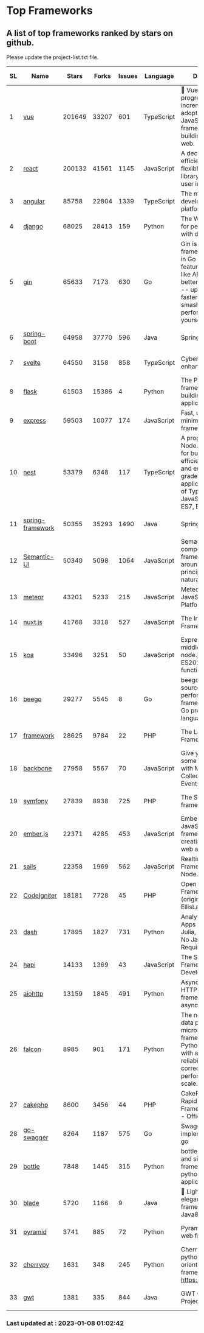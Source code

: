 # Top Frameworks
## A list of top frameworks ranked by stars on github.  
Please update the project-list.txt file.

| SL| Name  | Stars| Forks| Issues | Language | Description | Last Commit |
| --| ------| -----| ---- | ------ | -------- | ----------- | ----------- |
| 1 | [vue](https://github.com/vuejs/vue) | 201649 | 33207 | 601 | TypeScript | 🖖 Vue.js is a progressive, incrementally-adoptable JavaScript framework for building UI on the web. | 2022-12-27 21:38:05 |
| 2 | [react](https://github.com/facebook/react) | 200132 | 41561 | 1145 | JavaScript | A declarative, efficient, and flexible JavaScript library for building user interfaces. | 2023-01-06 19:28:55 |
| 3 | [angular](https://github.com/angular/angular) | 85758 | 22804 | 1339 | TypeScript | The modern web developer’s platform | 2023-01-06 08:51:29 |
| 4 | [django](https://github.com/django/django) | 68025 | 28413 | 159 | Python | The Web framework for perfectionists with deadlines. | 2023-01-07 10:41:40 |
| 5 | [gin](https://github.com/gin-gonic/gin) | 65633 | 7173 | 630 | Go | Gin is a HTTP web framework written in Go (Golang). It features a Martini-like API with much better performance -- up to 40 times faster. If you need smashing performance, get yourself some Gin. | 2023-01-07 00:57:54 |
| 6 | [spring-boot](https://github.com/spring-projects/spring-boot) | 64958 | 37770 | 596 | Java | Spring Boot | 2023-01-07 01:23:03 |
| 7 | [svelte](https://github.com/sveltejs/svelte) | 64550 | 3158 | 858 | TypeScript | Cybernetically enhanced web apps | 2023-01-03 03:49:02 |
| 8 | [flask](https://github.com/pallets/flask) | 61503 | 15386 | 4 | Python | The Python micro framework for building web applications. | 2023-01-04 21:06:35 |
| 9 | [express](https://github.com/expressjs/express) | 59503 | 10077 | 174 | JavaScript | Fast, unopinionated, minimalist web framework for node. | 2022-10-08 20:11:42 |
| 10 | [nest](https://github.com/nestjs/nest) | 53379 | 6348 | 117 | TypeScript | A progressive Node.js framework for building efficient, scalable, and enterprise-grade server-side applications on top of TypeScript & JavaScript (ES6, ES7, ES8) 🚀 | 2023-01-06 11:43:53 |
| 11 | [spring-framework](https://github.com/spring-projects/spring-framework) | 50355 | 35293 | 1490 | Java | Spring Framework | 2023-01-06 16:26:33 |
| 12 | [Semantic-UI](https://github.com/Semantic-Org/Semantic-UI) | 50340 | 5098 | 1064 | JavaScript | Semantic is a UI component framework based around useful principles from natural language. | 2022-10-06 20:02:37 |
| 13 | [meteor](https://github.com/meteor/meteor) | 43201 | 5233 | 215 | JavaScript | Meteor, the JavaScript App Platform | 2023-01-04 18:43:45 |
| 14 | [nuxt.js](https://github.com/nuxt/nuxt.js) | 41768 | 3318 | 527 | JavaScript | The Intuitive Vue(2) Framework | 2022-12-19 17:01:27 |
| 15 | [koa](https://github.com/koajs/koa) | 33496 | 3251 | 50 | JavaScript | Expressive middleware for node.js using ES2017 async functions | 2023-01-02 06:55:07 |
| 16 | [beego](https://github.com/beego/beego) | 29277 | 5545 | 8 | Go | beego is an open-source, high-performance web framework for the Go programming language. | 2022-12-26 15:53:27 |
| 17 | [framework](https://github.com/laravel/framework) | 28625 | 9784 | 22 | PHP | The Laravel Framework. | 2023-01-06 20:56:33 |
| 18 | [backbone](https://github.com/jashkenas/backbone) | 27958 | 5567 | 70 | JavaScript | Give your JS App some Backbone with Models, Views, Collections, and Events | 2023-01-04 11:09:21 |
| 19 | [symfony](https://github.com/symfony/symfony) | 27839 | 8938 | 725 | PHP | The Symfony PHP framework | 2023-01-07 17:01:04 |
| 20 | [ember.js](https://github.com/emberjs/ember.js) | 22371 | 4285 | 453 | JavaScript | Ember.js - A JavaScript framework for creating ambitious web applications | 2023-01-07 05:16:35 |
| 21 | [sails](https://github.com/balderdashy/sails) | 22358 | 1969 | 562 | JavaScript | Realtime MVC Framework for Node.js | 2022-11-21 02:21:42 |
| 22 | [CodeIgniter](https://github.com/bcit-ci/CodeIgniter) | 18181 | 7728 | 45 | PHP | Open Source PHP Framework (originally from EllisLab) | 2022-12-01 11:38:45 |
| 23 | [dash](https://github.com/plotly/dash) | 17895 | 1827 | 731 | Python | Analytical Web Apps for Python, R, Julia, and Jupyter. No JavaScript Required. | 2022-12-17 15:12:48 |
| 24 | [hapi](https://github.com/hapijs/hapi) | 14133 | 1369 | 43 | JavaScript | The Simple, Secure Framework Developers Trust | 2022-12-23 20:15:56 |
| 25 | [aiohttp](https://github.com/aio-libs/aiohttp) | 13159 | 1845 | 491 | Python | Asynchronous HTTP client/server framework for asyncio and Python | 2022-12-30 13:42:44 |
| 26 | [falcon](https://github.com/falconry/falcon) | 8985 | 901 | 171 | Python | The no-magic web data plane API and microservices framework for Python developers, with a focus on reliability, correctness, and performance at scale. | 2022-12-02 14:57:32 |
| 27 | [cakephp](https://github.com/cakephp/cakephp) | 8600 | 3456 | 44 | PHP | CakePHP: The Rapid Development Framework for PHP - Official Repository | 2023-01-07 18:51:04 |
| 28 | [go-swagger](https://github.com/go-swagger/go-swagger) | 8264 | 1187 | 575 | Go | Swagger 2.0 implementation for go | 2022-12-18 01:03:36 |
| 29 | [bottle](https://github.com/bottlepy/bottle) | 7848 | 1445 | 315 | Python | bottle.py is a fast and simple micro-framework for python web-applications. | 2022-09-05 15:24:52 |
| 30 | [blade](https://github.com/lets-blade/blade) | 5720 | 1166 | 9 | Java | :rocket: Lightning fast and elegant mvc framework for Java8 | 2022-05-10 12:38:06 |
| 31 | [pyramid](https://github.com/Pylons/pyramid) | 3741 | 885 | 72 | Python | Pyramid - A Python web framework | 2022-12-31 00:58:19 |
| 32 | [cherrypy](https://github.com/cherrypy/cherrypy) | 1631 | 348 | 245 | Python | CherryPy is a pythonic, object-oriented HTTP framework.      https://cherrypy.dev | 2023-01-05 04:29:43 |
| 33 | [gwt](https://github.com/gwtproject/gwt) | 1381 | 335 | 844 | Java | GWT Open Source Project | 2022-11-30 14:11:08 |

### Last updated at : 2023-01-08 01:02:42
